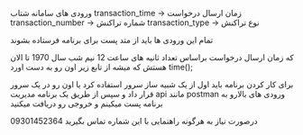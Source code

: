 ورودی های سامانه شتاب
transaction_time -> زمان ارسال درخواست
transaction_number -> شماره تراکنش
transaction_type -> نوع تراکنش

تمام این ورودی ها باید از متد پست برای برنامه فرستاده بشوند

که زمان ارسال درخواست براساس تعداد ثانیه های ساعت 12 نیم شب سال 1970 تا الان هستش
که میشه از تابع زیر اون رو به دست اورد
time();

برای کار کردن برنامه باید اول از یک شبیه ساز سرور استفاده کرد یا اون رو در یک سرور قرار داد
و سپس از طریق یک برنامه مدیریت
api
مانند
postman
ورودی های بالارو به برنامه پست میکینم
و خروجی رو دریافت میکنید

درصورت نیاز به هرگونه راهنمایی با این شماره تماس بگیرید
09301452364
